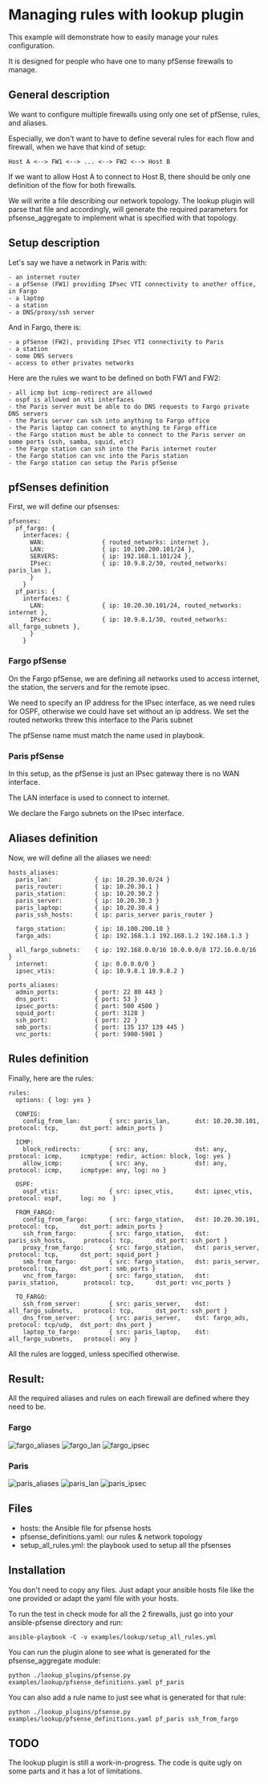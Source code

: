 # Managing rules with lookup plugin

This example will demonstrate how to easily manage your rules configuration.

It is designed for people who have one to many pfSense firewalls to manage.

## General description

We want to configure multiple firewalls using only one set of pfSense, rules, and aliases.

Especially, we don't want to have to define several rules for each flow and firewall, when we have that kind of setup:
```
Host A <--> FW1 <--> ... <--> FW2 <--> Host B
```
If we want to allow Host A to connect to Host B, there should be only one definition of the flow for both firewalls.

We will write a file describing our network topology. The lookup plugin will parse that file and accordingly, will generate the required parameters for pfsense_aggregate to implement what is specified with that topology.

## Setup description

Let's say we have a network in Paris with:
```
- an internet router
- a pfSense (FW1) providing IPsec VTI connectivity to another office, in Fargo
- a laptop
- a station
- a DNS/proxy/ssh server
```


And in Fargo, there is:
```
- a pfSense (FW2), providing IPsec VTI connectivity to Paris
- a station
- some DNS servers
- access to other privates networks
```


Here are the rules we want to be defined on both FW1 and FW2:
```
- all icmp but icmp-redirect are allowed
- ospf is allowed on vti interfaces
- the Paris server must be able to do DNS requests to Fargo private DNS servers
- the Paris server can ssh into anything to Fargo office
- the Paris laptop can connect to anything to Fargo office
- the Fargo station must be able to connect to the Paris server on some ports (ssh, samba, squid, etc)
- the Fargo station can ssh into the Paris internet router
- the Fargo station can vnc into the Paris station
- the Fargo station can setup the Paris pfSense
```

## pfSenses definition

First, we will define our pfsenses:
```
pfsenses:
  pf_fargo: {
    interfaces: {
      WAN:                { routed_networks: internet },
      LAN:                { ip: 10.100.200.101/24 },
      SERVERS:            { ip: 192.168.1.101/24 },
      IPsec:              { ip: 10.9.8.2/30, routed_networks: paris_lan },
      }
    }
  pf_paris: {
    interfaces: {
      LAN:                { ip: 10.20.30.101/24, routed_networks: internet },
      IPsec:              { ip: 10.9.8.1/30, routed_networks: all_fargo_subnets },
      }
    }
```

### Fargo pfSense

On the Fargo pfSense, we are defining all networks used to access internet, the station, the servers and for the remote ipsec.

We need to specify an IP address for the IPsec interface, as we need rules for OSPF, otherwise we could have set without an ip address. We set the routed networks threw this interface to the Paris subnet

The pfSense name must match the name used in playbook.

### Paris pfSense

In this setup, as the pfSense is just an IPsec gateway there is no WAN interface.

The LAN interface is used to connect to internet.

We declare the Fargo subnets on the IPsec interface.

## Aliases definition

Now, we will define all the aliases we need:
```
hosts_aliases:
  paris_lan:            { ip: 10.20.30.0/24 }
  paris_router:         { ip: 10.20.30.1 }
  paris_station:        { ip: 10.20.30.2 }
  paris_server:         { ip: 10.20.30.3 }
  paris_laptop:         { ip: 10.20.30.4 }
  paris_ssh_hosts:      { ip: paris_server paris_router }

  fargo_station:        { ip: 10.100.200.10 }
  fargo_ads:            { ip: 192.168.1.1 192.168.1.2 192.168.1.3 }

  all_fargo_subnets:    { ip: 192.168.0.0/16 10.0.0.0/8 172.16.0.0/16 }
  internet:             { ip: 0.0.0.0/0 }
  ipsec_vtis:           { ip: 10.9.8.1 10.9.8.2 }

ports_aliases:
  admin_ports:          { port: 22 80 443 }
  dns_port:             { port: 53 }
  ipsec_ports:          { port: 500 4500 }
  squid_port:           { port: 3128 }
  ssh_port:             { port: 22 }
  smb_ports:            { port: 135 137 139 445 }
  vnc_ports:            { port: 5900-5901 }
```

## Rules definition
Finally, here are the rules:
```
rules:
  options: { log: yes }

  CONFIG:
    config_from_lan:        { src: paris_lan,       dst: 10.20.30.101,        protocol: tcp,      dst_port: admin_ports }

  ICMP:
    block_redirects:        { src: any,             dst: any,                 protocol: icmp,     icmptype: redir, action: block, log: yes }
    allow_icmp:             { src: any,             dst: any,                 protocol: icmp,     icmptype: any, log: no }

  OSPF:
    ospf_vtis:              { src: ipsec_vtis,      dst: ipsec_vtis,          protocol: ospf,     log: no  }

  FROM_FARGO:
    config_from_fargo:      { src: fargo_station,   dst: 10.20.30.101,        protocol: tcp,      dst_port: admin_ports }
    ssh_from_fargo:         { src: fargo_station,   dst: paris_ssh_hosts,     protocol: tcp,      dst_port: ssh_port }
    proxy_from_fargo:       { src: fargo_station,   dst: paris_server,        protocol: tcp,      dst_port: squid_port }
    smb_from_fargo:         { src: fargo_station,   dst: paris_server,        protocol: tcp,      dst_port: smb_ports }
    vnc_from_fargo:         { src: fargo_station,   dst: paris_station,       protocol: tcp,      dst_port: vnc_ports }

  TO_FARGO:
    ssh_from_server:        { src: paris_server,    dst: all_fargo_subnets,   protocol: tcp,      dst_port: ssh_port }
    dns_from_server:        { src: paris_server,    dst: fargo_ads,           protocol: tcp/udp,  dst_port: dns_port }
    laptop_to_fargo:        { src: paris_laptop,    dst: all_fargo_subnets,   protocol: any }
```

All the rules are logged, unless specified otherwise.

## Result:

All the required aliases and rules on each firewall are defined where they need to be.

### Fargo

![fargo_aliases](https://github.com/opoplawski/ansible-pfsense/blob/master/examples/lookup/images/fargo_aliases.png)
![fargo_lan](https://github.com/opoplawski/ansible-pfsense/blob/master/examples/lookup/images/fargo_lan.png)
![fargo_ipsec](https://github.com/opoplawski/ansible-pfsense/blob/master/examples/lookup/images/fargo_ipsec.png)

### Paris

![paris_aliases](https://github.com/opoplawski/ansible-pfsense/blob/master/examples/lookup/images/paris_aliases.png)
![paris_lan](https://github.com/opoplawski/ansible-pfsense/blob/master/examples/lookup/images/paris_lan.png)
![paris_ipsec](https://github.com/opoplawski/ansible-pfsense/blob/master/examples/lookup/images/paris_ipsec.png)

## Files

* hosts: the Ansible file for pfsense hosts
* pfsense_definitions.yaml: our rules & network topology
* setup_all_rules.yml: the playbook used to setup all the pfsenses

## Installation

You don't need to copy any files. Just adapt your ansible hosts file like the one
provided or adapt the yaml file with your hosts.

To run the test in check mode for all the 2 firewalls, just go into your ansible-pfsense
directory and run:

```
ansible-playbook -C -v examples/lookup/setup_all_rules.yml
```

You can run the plugin alone to see what is generated for the pfsense_aggregate module:
```
python ./lookup_plugins/pfsense.py examples/lookup/pfsense_definitions.yaml pf_paris
```

You can also add a rule name to just see what is generated for that rule:
```
python ./lookup_plugins/pfsense.py examples/lookup/pfsense_definitions.yaml pf_paris ssh_from_fargo
```

## TODO

The lookup plugin is still a work-in-progress. The code is quite ugly on some parts and it has a lot of limitations.

